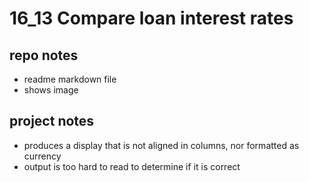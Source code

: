 # 16_13 Compare loan interest rates
## repo notes

- readme markdown file 
- shows image

## project notes

- produces a display that is not aligned in columns, nor formatted as currency
- output is too hard to read to determine if it is correct
